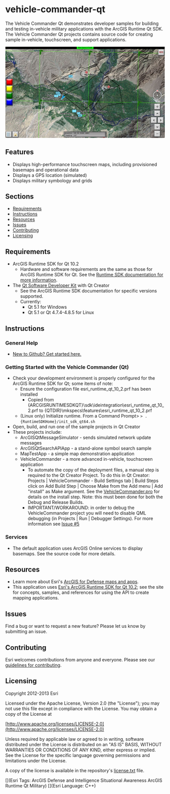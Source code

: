 # vehicle-commander-qt

The Vehicle Commander Qt demonstrates developer samples for building and testing in-vehicle military applications with the ArcGIS Runtime Qt SDK.  The Vehicle Commander Qt projects contains source code for creating sample in-vehicle, touchscreen, and support applications.

![Image of Vehicle Commander]( ScreenShot.jpg "vehicle-commander-qt")

## Features

* Displays high-performance touchscreen maps, including provisioned basemaps and operational data
* Displays a GPS location (simulated)
* Displays military symbology and grids

## Sections

* [Requirements](#requirements)
* [Instructions](#instructions)
* [Resources](#resources)
* [Issues](#issues)
* [Contributing](#contributing)
* [Licensing](#licensing)

## Requirements

* ArcGIS Runtime SDK for Qt 10.2
    * Hardware and software requirements are the same as those for ArcGIS Runtime SDK for Qt.  See the [Runtime SDK documentation for more information](https://developers.arcgis.com/en/qt/).
* The [Qt Software Developer Kit](http://qt.digia.com/) with Qt Creator
    * See the ArcGIS Runtime SDK documentation for specific versions supported.
    * Currently:
        * Qt 5.1 for Windows
        * Qt 5.1 or Qt 4.7.4-4.8.5 for Linux

## Instructions

### General Help

* [New to Github? Get started here.](http://htmlpreview.github.com/?https://github.com/Esri/esri.github.com/blob/master/help/esri-getting-to-know-github.html)

### Getting Started with the Vehicle Commander (Qt)
* Check your development environment is properly configured for the ArcGIS Runtime SDK for Qt; some items of note:
    * Ensure the configuration file esri_runtime_qt_10_2.prf has been installed
        * Copied from {ARCGISRUNTIMESDKQT}\sdk\ideintegration\esri_runtime_qt_10_2.prf to {QTDIR}\mkspecs\features\esri_runtime_qt_10_2.prf 
    * (Linux only) Initialize runtime. From a Command Prompt> `> . {RuntimeSDKHome}/init_sdk_qt64.sh`
* Open, build, and run one of the sample projects in Qt Creator
* These projects include:
    * ArcGISQtMessageSimulator - sends simulated network update messages
    * ArcGISQtSearchAPIApp - a stand-alone symbol search sample
    * MapTestApp - a simple map demonstration application
    * VehicleCommander - a more advanced in-vehicle, touchscreen application
        * To automate the copy of the deployment files, a manual step is required to the Qt Creator Project. To do this in Qt Creator: Projects | VehicleCommander - Build Settings tab | Build Steps click on Add Build Step | Choose Make from the Add menu | Add "install" as Make argument. See the [VehicleCommander.pro](source/VehicleCommander/VehicleCommander.pro) for details on the install step. Note: this must been done for both the Debug and Release Builds.
        * IMPORTANT/WORKAROUND: in order to debug the VehicleCommander project you will need to disable QML debugging (in Projects | Run | Debugger Settings). For more information see [Issue #5](https://github.com/Esri/vehicle-commander-qt/issues/5)

### Services

* The default application uses ArcGIS Online services to display basemaps. See the source code for more details.

## Resources

* Learn more about Esri's [ArcGIS for Defense maps and apps](http://resources.arcgis.com/en/communities/defense-and-intelligence/).
* This application uses [Esri's ArcGIS Runtime SDK for Qt 10.2](https://developers.arcgis.com/en/qt/);
see the site for concepts, samples, and references for using the API to create mapping applications.

## Issues

Find a bug or want to request a new feature?  Please let us know by submitting an issue.

## Contributing

Esri welcomes contributions from anyone and everyone. Please see our [guidelines for contributing](https://github.com/esri/contributing).

## Licensing

Copyright 2012-2013 Esri

Licensed under the Apache License, Version 2.0 (the "License");
you may not use this file except in compliance with the License.
You may obtain a copy of the License at

   [http://www.apache.org/licenses/LICENSE-2.0](http://www.apache.org/licenses/LICENSE-2.0)

Unless required by applicable law or agreed to in writing, software
distributed under the License is distributed on an "AS IS" BASIS,
WITHOUT WARRANTIES OR CONDITIONS OF ANY KIND, either express or implied.
See the License for the specific language governing permissions and
limitations under the License.

A copy of the license is available in the repository's
[license.txt](license.txt) file.

[](Esri Tags: ArcGIS Defense and Intelligence Situational Awareness ArcGIS Runtime Qt Military)
[](Esri Language: C++)
